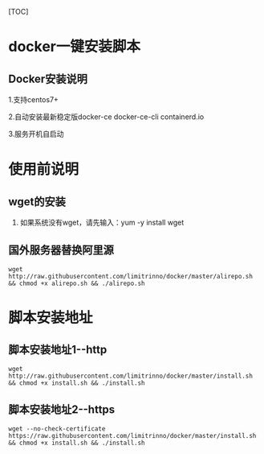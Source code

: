 [TOC]
# docker一键安装脚本

## Docker安装说明
1.支持centos7+

2.自动安装最新稳定版docker-ce docker-ce-cli containerd.io

3.服务开机自启动

# 使用前说明

## wget的安装

1. 如果系统没有wget，请先输入：yum -y install wget

## 国外服务器替换阿里源

```
wget http://raw.githubusercontent.com/limitrinno/docker/master/alirepo.sh && chmod +x alirepo.sh && ./alirepo.sh
```



#  脚本安装地址

## 脚本安装地址1--http

```
wget http://raw.githubusercontent.com/limitrinno/docker/master/install.sh && chmod +x install.sh && ./install.sh
```

## 脚本安装地址2--https

```
wget --no-check-certificate https://raw.githubusercontent.com/limitrinno/docker/master/install.sh && chmod +x install.sh && ./install.sh
```

